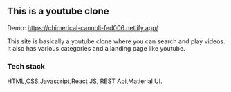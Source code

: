 ## This is a youtube clone

Demo: https://chimerical-cannoli-fed006.netlify.app/

This site is basically a youtube clone where you can search and play videos. It also has various categories and a landing page like youtube.

### Tech stack

HTML,CSS,Javascript,React JS, REST Api,Matierial UI.
